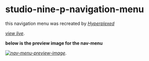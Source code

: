 # studio-nine-p-navigation-menu

this navigation menu was recreated by *[Hyperplexed](https://www.youtube.com/@Hyperplexed)*

*[view live](https://itsremma.github.io/studio-nine-p-navigation-menu/)*.

__below is the preview image for the nav-menu__

*[![nav-menu-preview-image](https://github.com/itsremma/studio-nine-p-navigation-menu/blob/main/studio9p-nav.png)](https://itsremma.github.io/studio-nine-p-navigation-menu/)*.
